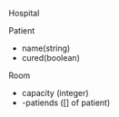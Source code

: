 Hospital

Patient

- name(string)
- cured(boolean)

Room
- capacity (integer)
- -patiends ([] of patient)
